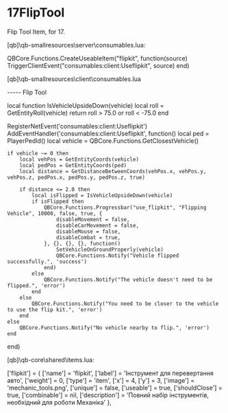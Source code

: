# 17FlipTool
Flip Tool Item, for 17.


[qb]\qb-smallresources\server\consumables.lua:

QBCore.Functions.CreateUseableItem("flipkit", function(source)
    TriggerClientEvent("consumables:client:Useflipkit", source)
end)


[qb]\qb-smallresources\client\consumables.lua


----- Flip Tool

local function IsVehicleUpsideDown(vehicle)
    local roll = GetEntityRoll(vehicle)
    return roll > 75.0 or roll < -75.0
end

RegisterNetEvent('consumables:client:Useflipkit')
AddEventHandler('consumables:client:Useflipkit', function()
    local ped = PlayerPedId()
    local vehicle = QBCore.Functions.GetClosestVehicle()

    if vehicle ~= 0 then
        local vehPos = GetEntityCoords(vehicle)
        local pedPos = GetEntityCoords(ped)
        local distance = GetDistanceBetweenCoords(vehPos.x, vehPos.y, vehPos.z, pedPos.x, pedPos.y, pedPos.z, true)

        if distance <= 2.0 then
            local isFlipped = IsVehicleUpsideDown(vehicle)
            if isFlipped then
                QBCore.Functions.Progressbar("use_flipkit", "Flipping Vehicle", 10000, false, true, {
                    disableMovement = false,
                    disableCarMovement = false,
                    disableMouse = false,
                    disableCombat = true,
                }, {}, {}, {}, function()
                    SetVehicleOnGroundProperly(vehicle)
                    QBCore.Functions.Notify("Vehicle flipped successfully.", 'success')
                end)
            else
                QBCore.Functions.Notify("The vehicle doesn't need to be flipped.", 'error')
            end
        else
            QBCore.Functions.Notify("You need to be closer to the vehicle to use the flip kit.", 'error')
        end
    else
        QBCore.Functions.Notify("No vehicle nearby to flip.", 'error')
    end
end)


[qb]\qb-core\shared\items.lua:

['flipkit'] 							= { ['name'] = 'flipkit',					['label'] = 'Інструмент для перевертання авто', 				['weight'] = 0, 		['type'] = 'item', ['x'] = 4,	['y'] = 3, 		['image'] = 'mechanic_tools.png', 				['unique'] = false, ['useable'] = true, 		['shouldClose'] = true, 	['combinable'] = nil, 	['description'] = 'Повний набір інструментів, необхідний для роботи Механіка' },
